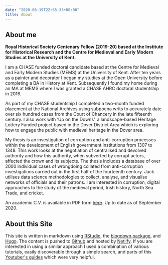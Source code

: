 ```yaml
---
date: "2020-06-19T22:55:33+00:00"
title: About
---
```


## About me
**Royal Historical Society Centenary Fellow (2019-20) based at the Institute for Historical Research and the Centre for Medieval and Early Modern Studies at the University of Kent.**

I am a CHASE funded doctoral candidate based at the Centre for Medieval and Early Modern Studies (MEMS) at the University of Kent. After ten years as a painter and decorator I began my studies at the Open University before completing a BA in History at Kent. Subsequently I found my home during an MA at MEMS where I was granted a CHASE AHRC doctoral studentship in 2016.

As part of my CHASE studentship I completed a two-month funded placement at the National Archives using subpoena writs to accurately date over six hundred cases from the Court of Chancery in the late fifteenth century. I also work with ‘Up on the Downs’, a landscape-based Heritage Lottery Funded project based in the Dover District Area which is exploring how to engage the public with medieval heritage in the Dover area. 

My thesis is an investigation of corruption and anti-corruption processes within the development of English government institutions from 1307 to 1348. This work looks at the negotiation of centralised and devolved authority and how this authority, when subverted by corrupt actors, affected the crown and its subjects. The thesis includes a database of over 2000 individual cases of wrongdoing collated from anti-corruption investigations carried out in the first half of the fourteenth century. Jack utilises data science methodologies to collect, analyse, and visualise networks of officials and their patrons. I am interested in corruption, digital approaches to the study of the medieval period, Irish history, North Sea Trade, and cricket. 

An academic C.V. is available in PDF form [here](Jack_Newman_CV.pdf). Up to date as of September 2020.

## About this Site
This site is written in markdown using [RStudio](https://rstudio.com/), the [blogdown package](https://bookdown.org/yihui/blogdown/), and [Hugo](https://gohugo.io/). The content is pushed to [Github](https://github.com/) and hosted by [Netlify](https://www.netlify.com/). If you are interested in using a similar approach I used a combination of various tutorials, easily discoverable through a simple search, and parts of this [Youtuber's guides](https://www.youtube.com/playlist?list=PL-Kz5P-mYdMgAJDmRJquyMHfdaIOD-3oj) which were very helpful.